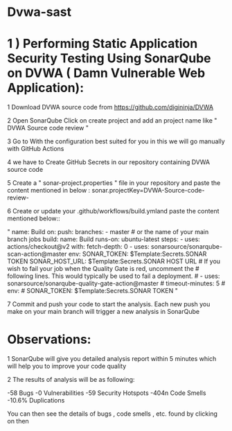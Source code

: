 # Dvwa-sast

# 1 ) Performing Static Application Security Testing Using SonarQube on DVWA ( Damn Vulnerable Web Application):

1 Download DVWA source code from https://github.com/digininja/DVWA

2 Open SonarQube Click on create project and add an project name like " DVWA Source code review "

3 Go to With the configuration best suited for you in this we will go manually with GitHub Actions

4 we have to Create GitHub Secrets in our repository containing DVWA source code

5 Create a " sonar-project.properties " file in your repository and paste the content mentioned in below :
sonar.projectKey=DVWA-Source-code-review-

6 Create or update your .github/workflows/build.ymland paste the content mentioned below::

" name: Build on:
 push:
   branches:
     - master # or the name of your main branch
jobs
 build:
   name: Build
   runs-on: ubuntu-latest
   steps:
     - uses: actions/checkout@v2
       with:
         fetch-depth: 0
     - uses: sonarsource/sonarqube-scan-action@master
       env:
         SONAR_TOKEN: $Template:Secrets.SONAR TOKEN
         SONAR_HOST_URL: $Template:Secrets.SONAR HOST URL
     # If you wish to fail your job when the Quality Gate is red, uncomment the
     # following lines. This would typically be used to fail a deployment.
     # - uses: sonarsource/sonarqube-quality-gate-action@master
     #   timeout-minutes: 5
     #   env:
     #     SONAR_TOKEN: $Template:Secrets.SONAR TOKEN
"

7 Commit and push your code to start the analysis. Each new push you make on your main branch will trigger a new analysis in SonarQube

# Observations:

1 SonarQube will give you detailed analysis report within 5 minutes which will help you to improve your code quality

2 The results of analysis will be as following:

-58 Bugs
-0 Vulnerabilities
-59 Security Hotspots
-404n Code Smells
-10.6% Duplications

You can then see the details of bugs , code smells , etc. found by clicking on then
